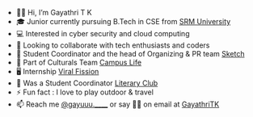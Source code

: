 - 👋🏻 Hi, I’m Gayathri T K
- 🎓 Junior currently pursuing B.Tech in CSE from [SRM University](https://srmrmp.edu.in/) 
- 💻 Interested in cyber security and cloud computing
- 🔎 Looking to collaborate with tech enthusiasts and coders
- 👥 Student Coordinator and the head of Organizing & PR team [Sketch](https://www.sketchclub.in/) 
- 🌱 Part of Culturals Team [Campus Life](https://srmrmp.edu.in/students-life/campus-life/) 
- 🖥 Internship [Viral Fission](https://www.viralfission.com/) 
- 📖 Was a Student Coordinator [Literary Club](https://srmrmp.edu.in/department-of-english-and-foreign-languages/literary-club/) 
- ⚡ Fun fact : I love to play outdoor & travel
- 📫 Reach me [@gayuuu.____](https://www.instagram.com/gayathri.thanabal/) or say 👋🏻 on email at [GayathriTK](gayathri.thanabalk@gmail.com)

<!---
GayathriTK/GayathriTK is a ✨ special ✨ repository because its `README.md` (this file) appears on your GitHub profile.
You can click the Preview link to take a look at your changes.
--->
